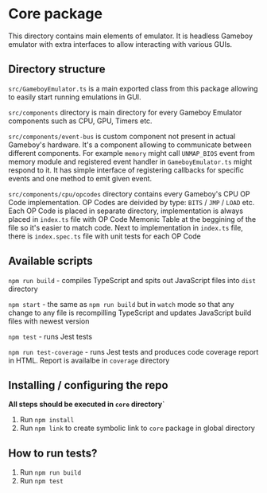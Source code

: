 # Core package

This directory contains main elements of emulator. It is headless Gameboy emulator with extra interfaces to allow interacting with various GUIs.

## Directory structure

`src/GameboyEmulator.ts` is a main exported class from this package allowing to easily start running emulations in GUI.

`src/components` directory is main directory for every Gameboy Emulator components such as CPU, GPU, Timers etc.

`src/components/event-bus` is custom component not present in actual Gameboy's hardware. It's a component allowing to communicate between different components. For example `memory` might call `UNMAP_BIOS` event from memory module and registered event handler in `GameboyEmulator.ts` might respond to it. It has simple interface of registering callbacks for specific events and one method to emit given event.

`src/components/cpu/opcodes` directory contains every Gameboy's CPU OP Code implementation. OP Codes are deivided by type: `BITS` / `JMP` / `LOAD` etc. Each OP Code is placed in separate directory, implementation is always placed in `index.ts` file with OP Code Memonic Table at the beggining of the file so it's easier to match code. Next to implementation in `index.ts` file, there is `index.spec.ts` file with unit tests for each OP Code

## Available scripts

`npm run build` - compiles TypeScript and spits out JavaScript files into `dist` directory

`npm start` - the same as `npm run build` but in `watch` mode so that any change to any file is recompilling TypeScript and updates JavaScript build files with newest version

`npm test` - runs Jest tests

`npm run test-coverage` - runs Jest tests and produces code coverage report in HTML. Report is availalbe in `coverage` directory

## Installing / configuring the repo

**All steps should be executed in `core` directory`**

1. Run `npm install`
2. Run `npm link` to create symbolic link to `core` package in global directory

## How to run tests?

1. Run `npm run build`
2. Run `npm test`


